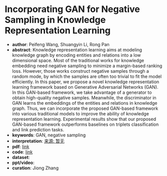 # Incorporating GAN for Negative Sampling in Knowledge Representation Learning
* **author**: Peifeng Wang, Shuangyin Li, Rong Pan
* **abstract**: Knowledge representation learning aims at modeling knowledge graph by encoding entities and relations into a low dimensional space. Most of the traditional works for knowledge embedding need negative sampling to minimize a margin-based ranking loss. However, those works construct negative samples through a random mode, by which the samples are often too trivial to fit the model efficiently. In this paper, we propose a novel knowledge representation learning framework based on Generative Adversarial Networks (GAN). In this GAN-based framework, we take advantage of a generator to obtain high-quality negative samples. Meanwhile, the discriminator in GAN learns the embeddings of the entities and relations in knowledge graph. Thus, we can incorporate the proposed GAN-based framework into various traditional models to improve the ability of knowledge representation learning. Experimental results show that our proposed GAN-based framework outperforms baselines on triplets classification and link prediction tasks.
* **keywords**: GAN, negative sampling
* **interpretation**: [来源: 暂无]()
* **pdf**: [link](https://www.aaai.org/ocs/index.php/AAAI/AAAI18/paper/view/16094/15907)
* **code**: [link]()
* **dataset**:
* **ppt/video**:
* **curation**: Jiong Zhang 
